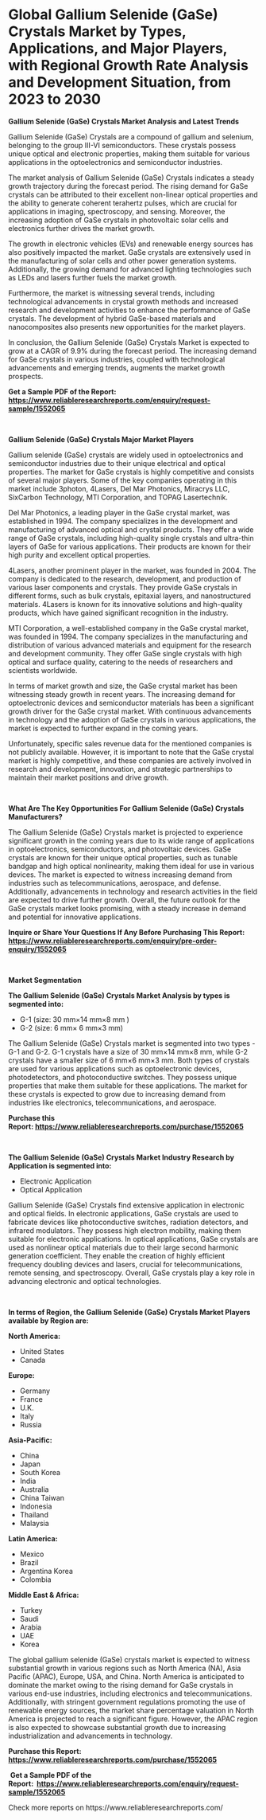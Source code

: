 <p><h1>Global Gallium Selenide (GaSe) Crystals Market by Types, Applications, and Major Players, with Regional Growth Rate Analysis and Development Situation, from 2023 to 2030</h1></p><p><strong>Gallium Selenide (GaSe) Crystals Market Analysis and Latest Trends</strong></p>
<p><p>Gallium Selenide (GaSe) Crystals are a compound of gallium and selenium, belonging to the group III-VI semiconductors. These crystals possess unique optical and electronic properties, making them suitable for various applications in the optoelectronics and semiconductor industries.</p><p>The market analysis of Gallium Selenide (GaSe) Crystals indicates a steady growth trajectory during the forecast period. The rising demand for GaSe crystals can be attributed to their excellent non-linear optical properties and the ability to generate coherent terahertz pulses, which are crucial for applications in imaging, spectroscopy, and sensing. Moreover, the increasing adoption of GaSe crystals in photovoltaic solar cells and electronics further drives the market growth.</p><p>The growth in electronic vehicles (EVs) and renewable energy sources has also positively impacted the market. GaSe crystals are extensively used in the manufacturing of solar cells and other power generation systems. Additionally, the growing demand for advanced lighting technologies such as LEDs and lasers further fuels the market growth.</p><p>Furthermore, the market is witnessing several trends, including technological advancements in crystal growth methods and increased research and development activities to enhance the performance of GaSe crystals. The development of hybrid GaSe-based materials and nanocomposites also presents new opportunities for the market players.</p><p>In conclusion, the Gallium Selenide (GaSe) Crystals Market is expected to grow at a CAGR of 9.9% during the forecast period. The increasing demand for GaSe crystals in various industries, coupled with technological advancements and emerging trends, augments the market growth prospects.</p></p>
<p><strong>Get a Sample PDF of the Report:&nbsp; <a href="https://www.reliableresearchreports.com/enquiry/request-sample/1552065">https://www.reliableresearchreports.com/enquiry/request-sample/1552065</a></strong></p>
<p>&nbsp;</p>
<p><strong>Gallium Selenide (GaSe) Crystals Major Market Players</strong></p>
<p><p>Gallium selenide (GaSe) crystals are widely used in optoelectronics and semiconductor industries due to their unique electrical and optical properties. The market for GaSe crystals is highly competitive and consists of several major players. Some of the key companies operating in this market include 3photon, 4Lasers, Del Mar Photonics, Miracrys LLC, SixCarbon Technology, MTI Corporation, and TOPAG Lasertechnik.</p><p>Del Mar Photonics, a leading player in the GaSe crystal market, was established in 1994. The company specializes in the development and manufacturing of advanced optical and crystal products. They offer a wide range of GaSe crystals, including high-quality single crystals and ultra-thin layers of GaSe for various applications. Their products are known for their high purity and excellent optical properties.</p><p>4Lasers, another prominent player in the market, was founded in 2004. The company is dedicated to the research, development, and production of various laser components and crystals. They provide GaSe crystals in different forms, such as bulk crystals, epitaxial layers, and nanostructured materials. 4Lasers is known for its innovative solutions and high-quality products, which have gained significant recognition in the industry.</p><p>MTI Corporation, a well-established company in the GaSe crystal market, was founded in 1994. The company specializes in the manufacturing and distribution of various advanced materials and equipment for the research and development community. They offer GaSe single crystals with high optical and surface quality, catering to the needs of researchers and scientists worldwide.</p><p>In terms of market growth and size, the GaSe crystal market has been witnessing steady growth in recent years. The increasing demand for optoelectronic devices and semiconductor materials has been a significant growth driver for the GaSe crystal market. With continuous advancements in technology and the adoption of GaSe crystals in various applications, the market is expected to further expand in the coming years.</p><p>Unfortunately, specific sales revenue data for the mentioned companies is not publicly available. However, it is important to note that the GaSe crystal market is highly competitive, and these companies are actively involved in research and development, innovation, and strategic partnerships to maintain their market positions and drive growth.</p></p>
<p>&nbsp;</p>
<p><strong>What Are The Key Opportunities For Gallium Selenide (GaSe) Crystals Manufacturers?</strong></p>
<p><p>The Gallium Selenide (GaSe) Crystals market is projected to experience significant growth in the coming years due to its wide range of applications in optoelectronics, semiconductors, and photovoltaic devices. GaSe crystals are known for their unique optical properties, such as tunable bandgap and high optical nonlinearity, making them ideal for use in various devices. The market is expected to witness increasing demand from industries such as telecommunications, aerospace, and defense. Additionally, advancements in technology and research activities in the field are expected to drive further growth. Overall, the future outlook for the GaSe crystals market looks promising, with a steady increase in demand and potential for innovative applications.</p></p>
<p><strong>Inquire or Share Your Questions If Any Before Purchasing This Report: <a href="https://www.reliableresearchreports.com/enquiry/pre-order-enquiry/1552065">https://www.reliableresearchreports.com/enquiry/pre-order-enquiry/1552065</a></strong></p>
<p>&nbsp;</p>
<p><strong>Market Segmentation</strong></p>
<p><strong>The Gallium Selenide (GaSe) Crystals Market Analysis by types is segmented into:</strong></p>
<p><ul><li>G-1 (size: 30 mm×14 mm×8 mm )</li><li>G-2 (size: 6 mm× 6 mm×3 mm)</li></ul></p>
<p><p>The Gallium Selenide (GaSe) Crystals market is segmented into two types - G-1 and G-2. G-1 crystals have a size of 30 mm×14 mm×8 mm, while G-2 crystals have a smaller size of 6 mm×6 mm×3 mm. Both types of crystals are used for various applications such as optoelectronic devices, photodetectors, and photoconductive switches. They possess unique properties that make them suitable for these applications. The market for these crystals is expected to grow due to increasing demand from industries like electronics, telecommunications, and aerospace.</p></p>
<p><strong>Purchase this Report:&nbsp;<a href="https://www.reliableresearchreports.com/purchase/1552065">https://www.reliableresearchreports.com/purchase/1552065</a></strong></p>
<p>&nbsp;</p>
<p><strong>The Gallium Selenide (GaSe) Crystals Market Industry Research by Application is segmented into:</strong></p>
<p><ul><li>Electronic Application</li><li>Optical Application</li></ul></p>
<p><p>Gallium Selenide (GaSe) Crystals find extensive application in electronic and optical fields. In electronic applications, GaSe crystals are used to fabricate devices like photoconductive switches, radiation detectors, and infrared modulators. They possess high electron mobility, making them suitable for electronic applications. In optical applications, GaSe crystals are used as nonlinear optical materials due to their large second harmonic generation coefficient. They enable the creation of highly efficient frequency doubling devices and lasers, crucial for telecommunications, remote sensing, and spectroscopy. Overall, GaSe crystals play a key role in advancing electronic and optical technologies.</p></p>
<p>&nbsp;</p>
<p><strong>In terms of Region, the Gallium Selenide (GaSe) Crystals Market Players available by Region are:</strong></p>
<p>
    <p> <strong> North America: </strong>
        <ul>
            <li>United States</li>
            <li>Canada</li>
        </ul>
        </p> 
    <p> <strong> Europe: </strong>
        <ul>
            <li>Germany</li>
            <li>France</li>
            <li>U.K.</li>
            <li>Italy</li>
            <li>Russia</li>
        </ul>
        </p> 
    <p> <strong> Asia-Pacific: </strong>
        <ul>
            <li>China</li>
            <li>Japan</li>
            <li>South Korea</li>
            <li>India</li>
            <li>Australia</li>
            <li>China Taiwan</li>
            <li>Indonesia</li>
            <li>Thailand</li>
            <li>Malaysia</li>
        </ul>
        </p> 
    <p> <strong> Latin America: </strong>
        <ul>
            <li>Mexico</li>
            <li>Brazil</li>
            <li>Argentina Korea</li>
            <li>Colombia</li>
        </ul>
        </p> 
    <p> <strong> Middle East & Africa: </strong>
        <ul>
            <li>Turkey</li>
            <li>Saudi</li>
            <li>Arabia</li>
            <li>UAE</li>
            <li>Korea</li>
        </ul>
    </p>
    </p>
<p><p>The global gallium selenide (GaSe) crystals market is expected to witness substantial growth in various regions such as North America (NA), Asia Pacific (APAC), Europe, USA, and China. North America is anticipated to dominate the market owing to the rising demand for GaSe crystals in various end-use industries, including electronics and telecommunications. Additionally, with stringent government regulations promoting the use of renewable energy sources, the market share percentage valuation in North America is projected to reach a significant figure. However, the APAC region is also expected to showcase substantial growth due to increasing industrialization and advancements in technology.</p></p>
<p><strong>Purchase this Report: <a href="https://www.reliableresearchreports.com/purchase/1552065">https://www.reliableresearchreports.com/purchase/1552065</a></strong></p>
<p>&nbsp;<strong>Get a Sample PDF of the Report:&nbsp;&nbsp;<a href="https://www.reliableresearchreports.com/enquiry/request-sample/1552065">https://www.reliableresearchreports.com/enquiry/request-sample/1552065</a></strong></p>
<p><strong></strong></p>
<p>Check more reports on https://www.reliableresearchreports.com/</p>